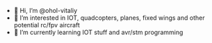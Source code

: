 - 👋 Hi, I’m @ohol-vitaliy
- 👀 I’m interested in IOT, quadcopters, planes, fixed wings and other potential rc/fpv aircraft
- 🌱 I’m currently learning IOT stuff and avr/stm programming 

<!---
ohol-vitaliy/ohol-vitaliy is a ✨ special ✨ repository because its `README.md` (this file) appears on your GitHub profile.
You can click the Preview link to take a look at your changes.
--->
